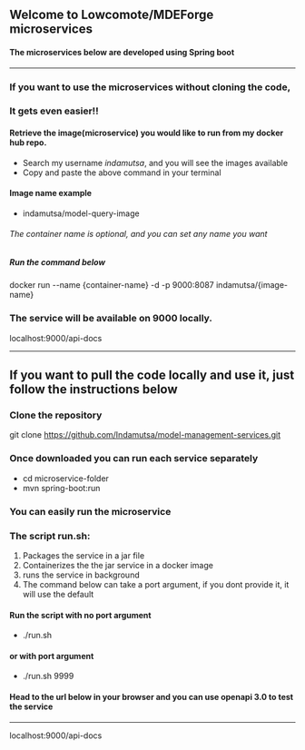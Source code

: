 ## Welcome to Lowcomote/MDEForge microservices
#### The microservices below are developed using Spring boot

----------------------------------------------------------------------------
### If you want to use the microservices without cloning the code, 
### It gets even easier!!

#### Retrieve the image(microservice) you would like to run from my docker hub repo. 
* Search my username *indamutsa*, and you will see the images available
* Copy and paste the above command in your terminal

#### Image name example
* indamutsa/model-query-image
###### The container name is optional, and you can set any name you want

##### Run the command below
docker run --name {container-name} -d -p 9000:8087 indamutsa/{image-name}

### The service will be available on 9000 locally.
localhost:9000/api-docs


-----------------------------------------------------------------------------


## If you want to pull the code locally and use it, just follow the instructions below

### Clone the repository
git clone https://github.com/Indamutsa/model-management-services.git

### Once downloaded you can run each service separately
* cd microservice-folder
* mvn spring-boot:run

### You can easily run the microservice
### The script run.sh:
1. Packages the service in a jar file
2. Containerizes the the jar service in a docker image
3. runs the service in background
4. The command below can take a port argument, if you dont provide it, it will use the default

#### Run the script with no port argument
* ./run.sh
#### or with port argument
* ./run.sh 9999


#### Head to the url below in your browser and you can use openapi 3.0 to test the service
-----------------------------------------------------------------------------
localhost:9000/api-docs
